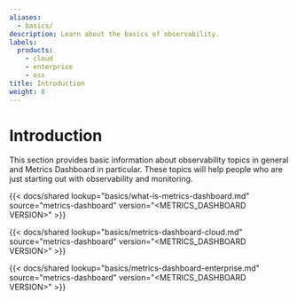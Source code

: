 ```yaml
---
aliases:
  - basics/
description: Learn about the basics of observability.
labels:
  products:
    - cloud
    - enterprise
    - oss
title: Introduction
weight: 8
---
```


# Introduction

This section provides basic information about observability topics in general and Metrics Dashboard in particular. These topics will help people who are just starting out with observability and monitoring.

{{< docs/shared lookup="basics/what-is-metrics-dashboard.md" source="metrics-dashboard" version="<METRICS_DASHBOARD VERSION>" >}}

{{< docs/shared lookup="basics/metrics-dashboard-cloud.md" source="metrics-dashboard" version="<METRICS_DASHBOARD VERSION>" >}}

{{< docs/shared lookup="basics/metrics-dashboard-enterprise.md" source="metrics-dashboard" version="<METRICS_DASHBOARD VERSION>" >}}
